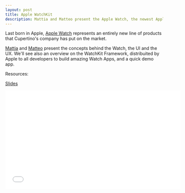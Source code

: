 ```yaml
---
layout: post
title: Apple WatchKit
description: Mattia and Matteo present the Apple Watch, the newest Apple product.
---
```


Last born in Apple, [Apple Watch](https://www.apple.com/watch/) represents an entirely new line of products that Cupertino's company has put on the market.

[Mattia](http://mattiarigo.com/) and [Matteo](http://twitter.com/teomatteo89) present the concepts behind the Watch, the UI and the UX.
We'll see also an overview on the WatchKit Framework, distribuited by Apple to all developers to build amazing Watch Apps, and a quick demo app.

Resources:

[Slides](http://slides.com/matteocomisso/watch-hackatron-presentation#/)

<iframe width="560" height="315" src="//www.youtube.com/watch?v=2cdJ2dILj40" frameborder="0" allowfullscreen></iframe>
